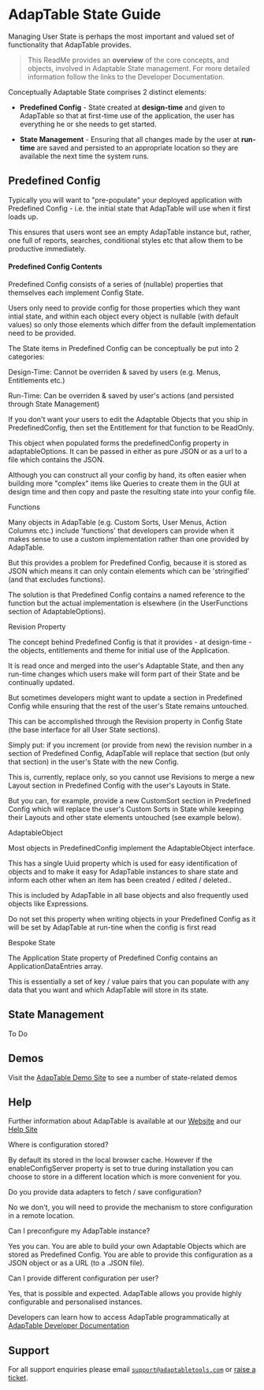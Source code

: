 # AdapTable State Guide

Managing User State is perhaps the most important and valued set of functionality that AdapTable provides.

> This ReadMe provides an **overview** of the core concepts, and objects, involved in Adaptable State management.  For more detailed information follow the links to the Developer Documentation.

Conceptually Adaptable State comprises 2 distinct elements:

- **Predefined Config** - State created at **design-time** and given to AdapTable so that at first-time use of the application, the user has everything he or she needs to get started.

- **State Management** - Ensuring that all changes made by the user at **run-time** are saved and persisted to an appropriate location so they are available the next time the system runs.

## Predefined Config

Typically you will want to "pre-populate" your deployed application with Predefined Config - i.e. the initial state that AdapTable will use when it first loads up.

This ensures that users wont see an empty AdapTable instance but, rather, one full of reports, searches, conditional styles etc that allow them to be productive immediately.


#### Predefined Config Contents

Predefined Config consists of a series of (nullable) properties that themselves each implement Config State.

Users only need to provide config for those properties which they want intial state, and within each object every object is nullable (with default values) so only those elements which differ from the default implementation need to be provided.

The State items in Predefined Config can be conceptually be put into 2 categories:

Design-Time: Cannot be overriden & saved by users (e.g. Menus, Entitlements etc.)

Run-Time: Can be overriden & saved by user's actions (and persisted through State Management)

If you don't want your users to edit the Adaptable Objects that you ship in PredefinedConfig, then set the Entitlement for that function to be ReadOnly.

This object when populated forms the predefinedConfig property in adaptableOptions. It can be passed in either as pure JSON or as a url to a file which contains the JSON.

Although you can construct all your config by hand, its often easier when building more "complex" items like Queries to create them in the GUI at design time and then copy and paste the resulting state into your config file.

Functions

Many objects in AdapTable (e.g. Custom Sorts, User Menus, Action Columns etc.) include 'functions' that developers can provide when it makes sense to use a custom implementation rather than one provided by AdapTable.

But this provides a problem for Predefined Config, because it is stored as JSON which means it can only contain elements which can be 'stringified' (and that excludes functions).

The solution is that Predefined Config contains a named reference to the function but the actual implementation is elsewhere (in the UserFunctions section of AdaptableOptions).

Revision Property

The concept behind Predefined Config is that it provides - at design-time - the objects, entitlements and theme for initial use of the Application.

It is read once and merged into the user's Adaptable State, and then any run-time changes which users make will form part of their State and be continually updated.

But sometimes developers might want to update a section in Predefined Config while ensuring that the rest of the user's State remains untouched.

This can be accomplished through the Revision property in Config State (the base interface for all User State sections).

Simply put: if you increment (or provide from new) the revision number in a section of Predefined Config, AdapTable will replace that section (but only that section) in the user's State with the new Config.

This is, currently, replace only, so you cannot use Revisions to merge a new Layout section in Predefined Config with the user's Layouts in State.

But you can, for example, provide a new CustomSort section in Predefined Config which will replace the user's Custom Sorts in State while keeping their Layouts and other state elements untouched (see example below).

AdaptableObject

Most objects in PredefinedConfig implement the AdaptableObject interface.

This has a single Uuid property which is used for easy identification of objects and to make it easy for AdapTable instances to share state and inform each other when an item has been created / edited / deleted..

This is included by AdapTable in all base objects and also frequently used objects like Expressions.

Do not set this property when writing objects in your Predefined Config as it will be set by AdapTable at run-tine when the config is first read

Bespoke State

The Application State property of Predefined Config contains an ApplicationDataEntries array.

This is essentially a set of key / value pairs that you can populate with any data that you want and which AdapTable will store in its state.

## State Management

To Do

## Demos

Visit the [AdapTable Demo Site](https://demo.adaptabletools.com/adaptablestate) to see a number of state-related demos

## Help

Further information about AdapTable is available at our [Website](www.adaptabletools.com) and our [Help Site](https://adaptabletools.zendesk.com/hc/en-us)


Where is configuration stored?

By default its stored in the local browser cache. However if the enableConfigServer property is set to true during installation you can choose to store in a different location which is more convenient for you.

Do you provide data adapters to fetch / save configuration?

No we don't, you will need to provide the mechanism to store configuration in a remote location.

Can I preconfigure my AdapTable instance?

Yes you can. You are able to build your own Adaptable Objects which are stored as Predefined Config. You are able to provide this configuration as a JSON object or as a URL (to a .JSON file).

Can I provide different configuration per user?

Yes, that is possible and expected.  AdapTable allows you provide highly configurable and personalised instances.

Developers can learn how to access AdapTable programmatically at [AdapTable Developer Documentation](https://api.adaptabletools.com) 

## Support

For all support enquiries please email [`support@adaptabletools.com`](mailto:support@adaptabletools.com) or [raise a ticket](https://adaptabletools.zendesk.com/hc/en-us/requests/new).
